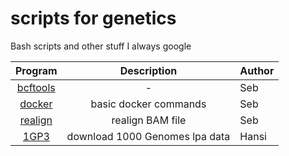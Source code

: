 # scripts for genetics
Bash scripts and other stuff I always google

|Program|Description|Author|
|:--:|:----:|:----------|
|[bcftools](https://github.com/seppinho/scripts/blob/master/bcftools/README.md)|-|Seb|
|[docker](https://github.com/seppinho/scripts/blob/master/docker/README.md)|basic docker commands|Seb|
|[realign](https://github.com/seppinho/scripts/blob/master/realign/README.md)|realign BAM file|Seb|
|[1GP3](https://github.com/seppinho/scripts/blob/master/1KP3/README.md)|download 1000 Genomes lpa data|Hansi|
